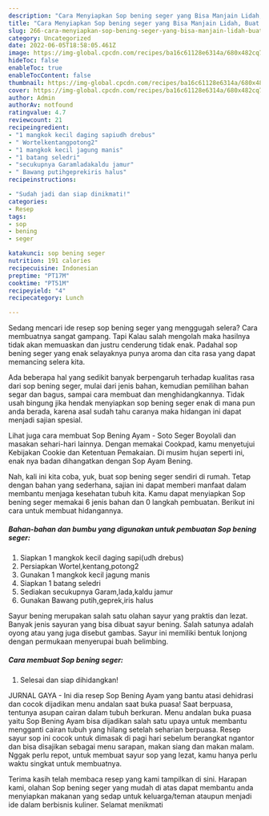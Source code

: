 ```yaml
---
description: "Cara Menyiapkan Sop bening seger yang Bisa Manjain Lidah, Buat Buka Puasa Lezat Sekali"
title: "Cara Menyiapkan Sop bening seger yang Bisa Manjain Lidah, Buat Buka Puasa Lezat Sekali"
slug: 266-cara-menyiapkan-sop-bening-seger-yang-bisa-manjain-lidah-buat-buka-puasa-lezat-sekali
category: Uncategorized
date: 2022-06-05T18:58:05.461Z
image: https://img-global.cpcdn.com/recipes/ba16c61128e6314a/680x482cq70/sop-bening-seger-foto-resep-utama.jpg
hideToc: false
enableToc: true
enableTocContent: false
thumbnail: https://img-global.cpcdn.com/recipes/ba16c61128e6314a/680x482cq70/sop-bening-seger-foto-resep-utama.jpg
cover: https://img-global.cpcdn.com/recipes/ba16c61128e6314a/680x482cq70/sop-bening-seger-foto-resep-utama.jpg
author: Admin
authorAv: notfound
ratingvalue: 4.7
reviewcount: 21
recipeingredient:
- "1 mangkok kecil daging sapiudh drebus"
- " Wortelkentangpotong2"
- "1 mangkok kecil jagung manis"
- "1 batang seledri"
- "secukupnya Garamladakaldu jamur"
- " Bawang putihgeprekiris halus"
recipeinstructions:

- "Sudah jadi dan siap dinikmati!"
categories:
- Resep
tags:
- sop
- bening
- seger

katakunci: sop bening seger 
nutrition: 191 calories
recipecuisine: Indonesian
preptime: "PT17M"
cooktime: "PT51M"
recipeyield: "4"
recipecategory: Lunch

---
```



Sedang mencari ide resep sop bening seger yang menggugah selera? Cara membuatnya sangat gampang. Tapi Kalau salah mengolah maka hasilnya tidak akan memuaskan dan justru cenderung tidak enak. Padahal sop bening seger yang enak selayaknya punya aroma dan cita rasa yang dapat memancing selera kita.


Ada beberapa hal yang sedikit banyak berpengaruh terhadap kualitas rasa dari sop bening seger, mulai dari jenis bahan, kemudian pemilihan bahan segar dan bagus, sampai cara membuat dan menghidangkannya. Tidak usah bingung jika hendak menyiapkan sop bening seger enak di mana pun anda berada, karena asal sudah tahu caranya maka hidangan ini dapat menjadi sajian spesial.

Lihat juga cara membuat Sop Bening Ayam - Soto Seger Boyolali dan masakan sehari-hari lainnya. Dengan memakai Cookpad, kamu menyetujui Kebijakan Cookie dan Ketentuan Pemakaian. Di musim hujan seperti ini, enak nya badan dihangatkan dengan Sop Ayam Bening.


Nah, kali ini kita coba, yuk, buat sop bening seger sendiri di rumah. Tetap dengan bahan yang sederhana, sajian ini dapat memberi manfaat dalam membantu menjaga kesehatan tubuh kita. Kamu dapat menyiapkan Sop bening seger memakai 6 jenis bahan dan 0 langkah pembuatan. Berikut ini cara untuk membuat hidangannya.

<!--inarticleads1-->

##### Bahan-bahan dan bumbu yang digunakan untuk pembuatan Sop bening seger:

1. Siapkan 1 mangkok kecil daging sapi(udh drebus)
1. Persiapkan  Wortel,kentang,potong2
1. Gunakan 1 mangkok kecil jagung manis
1. Siapkan 1 batang seledri
1. Sediakan secukupnya Garam,lada,kaldu jamur
1. Gunakan  Bawang putih,geprek,iris halus


Sayur bening merupakan salah satu olahan sayur yang praktis dan lezat. Banyak jenis sayuran yang bisa dibuat sayur bening. Salah satunya adalah oyong atau yang juga disebut gambas. Sayur ini memiliki bentuk lonjong dengan permukaan menyerupai buah belimbing. 

<!--inarticleads2-->

##### Cara membuat Sop bening seger:


1. Selesai dan siap dihidangkan!

JURNAL GAYA - Ini dia resep Sop Bening Ayam yang bantu atasi dehidrasi dan cocok dijadikan menu andalan saat buka puasa! Saat berpuasa, tentunya asupan cairan dalam tubuh berkuran. Menu andalan buka puasa yaitu Sop Bening Ayam bisa dijadikan salah satu upaya untuk membantu mengganti cairan tubuh yang hilang setelah seharian berpuasa. Resep sayur sop ini cocok untuk dimasak di pagi hari sebelum berangkat ngantor dan bisa disajikan sebagai menu sarapan, makan siang dan makan malam. Nggak perlu repot, untuk membuat sayur sop yang lezat, kamu hanya perlu waktu singkat untuk membuatnya. 

Terima kasih telah membaca resep yang kami tampilkan di sini. Harapan kami, olahan Sop bening seger yang mudah di atas dapat membantu anda menyiapkan makanan yang sedap untuk keluarga/teman ataupun menjadi ide dalam berbisnis kuliner. Selamat menikmati
